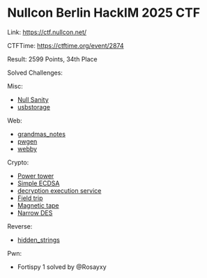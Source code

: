 # Nullcon Berlin HackIM 2025 CTF

Link: <https://ctf.nullcon.net/>

CTFTime: <https://ctftime.org/event/2874>

Result: 2599 Points, 34th Place

Solved Challenges:

Misc:

- [Null Sanity](./null-sanity.md)
- [usbstorage](./usbstorage.md)

Web:

- [grandmas_notes](./grandmas-notes.md)
- [pwgen](./pwgen.md)
- [webby](./webby.md)

Crypto:

- [Power tower](./power-tower.md)
- [Simple ECDSA](./simple-ecdsa.md)
- [decryption execution service](./decryption-execution-service.md)
- [Field trip](./field-trip.md)
- [Magnetic tape](./magntic-tape.md)
- [Narrow DES](./narrow-des.md)

Reverse:

- [hidden_strings](./hidden-strings.md)

Pwn:

- Fortispy 1 solved by @Rosayxy
